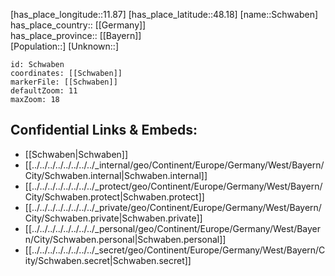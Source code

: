 ﻿---
location: [48.18,11.87] 
mapzoom: [7,12] 
mapmarker: city 
type: City
tags:
- geo/City


SpocWebEntityId: 34085
isDeleted: false
confidential: public

---
[has_place_longitude::11.87] 
[has_place_latitude::48.18] 
[name::Schwaben] 
has_place_country:: [[Germany]]  
has_place_province:: [[Bayern]]  
[Population::] 
[Unknown::] 


```leaflet
id: Schwaben
coordinates: [[Schwaben]] 
markerFile: [[Schwaben]] 
defaultZoom: 11 
maxZoom: 18
```


## Confidential Links & Embeds: 
- [[Schwaben|Schwaben]]  
- [[../../../../../../../../_internal/geo/Continent/Europe/Germany/West/Bayern/City/Schwaben.internal|Schwaben.internal]] 
- [[../../../../../../../../_protect/geo/Continent/Europe/Germany/West/Bayern/City/Schwaben.protect|Schwaben.protect]] 
- [[../../../../../../../../_private/geo/Continent/Europe/Germany/West/Bayern/City/Schwaben.private|Schwaben.private]] 
- [[../../../../../../../../_personal/geo/Continent/Europe/Germany/West/Bayern/City/Schwaben.personal|Schwaben.personal]] 
- [[../../../../../../../../_secret/geo/Continent/Europe/Germany/West/Bayern/City/Schwaben.secret|Schwaben.secret]] 
